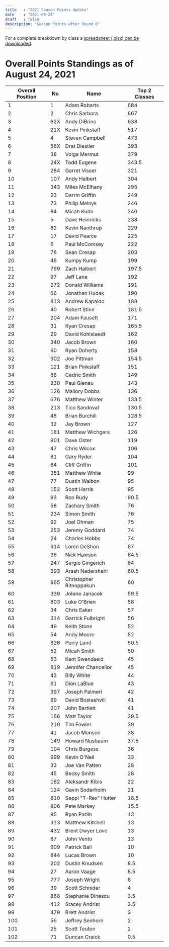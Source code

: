 ```yaml
---
title   : "2021 Season Points Update"
date    : "2021-08-24"
draft   : false
description: "Season Points after Round 6"
---
```



For a complete breakdown by class a [spreadsheet (.xlsx) can be downloaded](/downloads/2021/WMRRA-2021-Points-as-of-082421.xlsx).

# Overall Points Standings as of August 24, 2021

| Overall Position | No  | Name                    | Top 2 Classes |
| ---------------- | --- | ----------------------- | ------------- |
| 1                | 1   | Adam Robarts            | 684           |
| 2                | 2   | Chris Sarbora           | 667           |
| 3                | 62X | Andy DiBrino            | 638           |
| 4                | 21X | Kevin Pinkstaff         | 517           |
| 5                | 4   | Steven Campbell         | 473           |
| 6                | 58X | Drat Diestler           | 393           |
| 7                | 38  | Volga Mermut            | 379           |
| 8                | 24X | Todd Eugene             | 343.5         |
| 9                | 284 | Garret Visser           | 321           |
| 10               | 107 | Andy Halbert            | 304           |
| 11               | 343 | Miles McElhany          | 295           |
| 12               | 23  | Darrin Griffin          | 249           |
| 13               | 73  | Philip Melnyk           | 246           |
| 14               | 84  | Micah Kudo              | 240           |
| 15               | 5   | Dave Heinricks          | 238           |
| 16               | 82  | Kevin Nanthrup          | 229           |
| 17               | 17  | David Pearce            | 225           |
| 18               | 6   | Paul McComsey           | 222           |
| 19               | 78  | Sean Cresap             | 203           |
| 20               | 46  | Kumpy Kump              | 199           |
| 21               | 769 | Zach Halbert            | 197.5         |
| 22               | 97  | Jeff Lane               | 192           |
| 23               | 272 | Donald Williams         | 191           |
| 24               | 66  | Jonathan Hudak          | 190           |
| 25               | 813 | Andrew Kapaldo          | 188           |
| 26               | 40  | Robert Stine            | 181.5         |
| 27               | 204 | Adam Fausett            | 171           |
| 28               | 31  | Ryan Cresap             | 165.5         |
| 29               | 29  | David Kohlstaedt        | 162           |
| 30               | 340 | Jacob Brown             | 160           |
| 31               | 90  | Ryan Doherty            | 158           |
| 32               | 902 | Joe Pittman             | 154.5         |
| 33               | 121 | Brian Pinkstaff         | 151           |
| 34               | 88  | Cedric Smith            | 149           |
| 35               | 230 | Paul Gienau             | 143           |
| 36               | 126 | Mallory Dobbs           | 136           |
| 37               | 676 | Matthew Winter          | 133.5         |
| 38               | 213 | Tico Sandoval           | 130.5         |
| 39               | 48  | Brian Burchill          | 128.5         |
| 40               | 32  | Jay Brown               | 127           |
| 41               | 181 | Matthew Wichgers        | 126           |
| 42               | 901 | Dave Oster              | 119           |
| 43               | 47  | Chris Wilcox            | 106           |
| 44               | 81  | Gary Ryder              | 104           |
| 45               | 64  | Cliff Griffin           | 101           |
| 46               | 351 | Matthew White           | 99            |
| 47               | 77  | Dustin Walbon           | 95            |
| 48               | 152 | Scott Harris            | 95            |
| 49               | 93  | Ron Rudy                | 90.5          |
| 50               | 58  | Zachary Smith           | 76            |
| 51               | 234 | Simon Smith             | 76            |
| 52               | 92  | Joel Ohman              | 75            |
| 53               | 253 | Jeremy Goddard          | 74            |
| 54               | 24  | Charles Hobbs           | 74            |
| 55               | 914 | Loren DeShon            | 67            |
| 56               | 36  | Nick Hawson             | 64.5          |
| 57               | 247 | Sergio Gingerich        | 64            |
| 58               | 393 | Arash Nadershahi        | 60.5          |
| 59               | 965 | Christopher Ritnoppakun | 60            |
| 60               | 339 | Jolene Janacek          | 59.5          |
| 61               | 803 | Luke O'Brien            | 58            |
| 62               | 34  | Chris Eaker             | 57            |
| 63               | 314 | Garrick Fulbright       | 56            |
| 64               | 49  | Keith Stone             | 52            |
| 65               | 54  | Andy Moore              | 52            |
| 66               | 826 | Perry Lund              | 50.5          |
| 67               | 52  | Micah Smith             | 50            |
| 68               | 53  | Kent Swendseid          | 45            |
| 69               | 819 | Jennifer Chancellor     | 45            |
| 70               | 43  | Billy White             | 44            |
| 71               | 61  | Dion LaBlue             | 43            |
| 72               | 397 | Joseph Palmeri          | 42            |
| 73               | 99  | David Bostashvili       | 41            |
| 74               | 207 | John Bartlett           | 41            |
| 75               | 166 | Matt Taylor             | 39.5          |
| 76               | 219 | Tim Fowler              | 39            |
| 77               | 41  | Jacob Monson            | 38            |
| 78               | 149 | Howard Nusbaum          | 37.5          |
| 79               | 104 | Chris Burgess           | 36            |
| 80               | 999 | Kevin O'Neil            | 33            |
| 81               | 33  | Joe Van Patten          | 28            |
| 82               | 45  | Becky Smith             | 28            |
| 83               | 182 | Aleksandr Kibis         | 22            |
| 84               | 124 | Gavin Soderholm         | 21            |
| 85               | 810 | Seppi "T-Rex" Hutter    | 18.5          |
| 86               | 806 | Pete Markey             | 15.5          |
| 87               | 85  | Ryan Parlin             | 13            |
| 88               | 313 | Matthew Kitchell        | 13            |
| 89               | 432 | Brent Dwyer Love        | 13            |
| 90               | 87  | John Vento              | 13            |
| 91               | 909 | Patrick Ball            | 10            |
| 92               | 844 | Lucas Brown             | 10            |
| 93               | 202 | Dustin Knudsen          | 8.5           |
| 94               | 27  | Aaron Vaage             | 8.5           |
| 95               | 777 | Joseph Wright           | 6             |
| 96               | 39  | Scott Schnider          | 4             |
| 97               | 868 | Stephanie Dinescu       | 3.5           |
| 98               | 412 | Stacey Andrist          | 3.5           |
| 99               | 479 | Brett Andrist           | 3             |
| 100              | 56  | Jeffrey Seehorn         | 2             |
| 101              | 25  | Scott Teuton            | 2             |
| 102              | 71  | Duncan Craick           | 0.5           |
